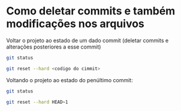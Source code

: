 # Como deletar commits e também modificações nos arquivos

Voltar o projeto ao estado de um dado commit (deletar commits e alterações posteriores a esse commit)
```bash
git status

git reset --hard <codigo do cimmit>
```

Voltando o projeto ao estado do penúltimo commit:
```bash
git status

git reset --hard HEAD~1
```